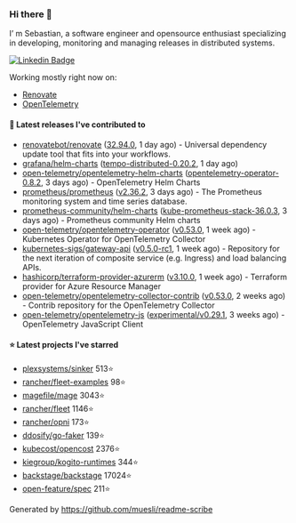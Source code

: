 ### Hi there 👋

I’ m Sebastian, a software engineer and opensource enthusiast specializing in developing, monitoring and managing releases in distributed systems.

[![Linkedin Badge](https://img.shields.io/badge/-LinkedIn-blue?style=flat&logo=Linkedin&logoColor=white&link=https://www.linkedin.com/in/sebastian-poxhofer/)](https://www.linkedin.com/in/sebastian-poxhofer/)

Working mostly right now on:
- [Renovate](https://github.com/renovatebot/renovate)
- [OpenTelemetry](https://github.com/open-telemetry)



#### 🚀 Latest releases I've contributed to

- [renovatebot/renovate](https://github.com/renovatebot/renovate) ([32.94.0](https://github.com/renovatebot/renovate/releases/tag/32.94.0), 1 day ago) - Universal dependency update tool that fits into your workflows.
- [grafana/helm-charts](https://github.com/grafana/helm-charts) ([tempo-distributed-0.20.2](https://github.com/grafana/helm-charts/releases/tag/tempo-distributed-0.20.2), 1 day ago)
- [open-telemetry/opentelemetry-helm-charts](https://github.com/open-telemetry/opentelemetry-helm-charts) ([opentelemetry-operator-0.8.2](https://github.com/open-telemetry/opentelemetry-helm-charts/releases/tag/opentelemetry-operator-0.8.2), 3 days ago) - OpenTelemetry Helm Charts
- [prometheus/prometheus](https://github.com/prometheus/prometheus) ([v2.36.2](https://github.com/prometheus/prometheus/releases/tag/v2.36.2), 3 days ago) - The Prometheus monitoring system and time series database.
- [prometheus-community/helm-charts](https://github.com/prometheus-community/helm-charts) ([kube-prometheus-stack-36.0.3](https://github.com/prometheus-community/helm-charts/releases/tag/kube-prometheus-stack-36.0.3), 3 days ago) - Prometheus community Helm charts
- [open-telemetry/opentelemetry-operator](https://github.com/open-telemetry/opentelemetry-operator) ([v0.53.0](https://github.com/open-telemetry/opentelemetry-operator/releases/tag/v0.53.0), 1 week ago) - Kubernetes Operator for OpenTelemetry Collector
- [kubernetes-sigs/gateway-api](https://github.com/kubernetes-sigs/gateway-api) ([v0.5.0-rc1](https://github.com/kubernetes-sigs/gateway-api/releases/tag/v0.5.0-rc1), 1 week ago) - Repository for the next iteration of composite service (e.g. Ingress) and load balancing APIs.
- [hashicorp/terraform-provider-azurerm](https://github.com/hashicorp/terraform-provider-azurerm) ([v3.10.0](https://github.com/hashicorp/terraform-provider-azurerm/releases/tag/v3.10.0), 1 week ago) - Terraform provider for Azure Resource Manager
- [open-telemetry/opentelemetry-collector-contrib](https://github.com/open-telemetry/opentelemetry-collector-contrib) ([v0.53.0](https://github.com/open-telemetry/opentelemetry-collector-contrib/releases/tag/v0.53.0), 2 weeks ago) - Contrib repository for the OpenTelemetry Collector
- [open-telemetry/opentelemetry-js](https://github.com/open-telemetry/opentelemetry-js) ([experimental/v0.29.1](https://github.com/open-telemetry/opentelemetry-js/releases/tag/experimental%2Fv0.29.1), 3 weeks ago) - OpenTelemetry JavaScript Client

#### ⭐ Latest projects I've starred

- [plexsystems/sinker](https://github.com/plexsystems/sinker) 513⭐
- [rancher/fleet-examples](https://github.com/rancher/fleet-examples) 98⭐
- [magefile/mage](https://github.com/magefile/mage) 3043⭐
- [rancher/fleet](https://github.com/rancher/fleet) 1146⭐
- [rancher/opni](https://github.com/rancher/opni) 173⭐
- [ddosify/go-faker](https://github.com/ddosify/go-faker) 139⭐
- [kubecost/opencost](https://github.com/kubecost/opencost) 2376⭐
- [kiegroup/kogito-runtimes](https://github.com/kiegroup/kogito-runtimes) 344⭐
- [backstage/backstage](https://github.com/backstage/backstage) 17024⭐
- [open-feature/spec](https://github.com/open-feature/spec) 211⭐



Generated by https://github.com/muesli/readme-scribe
